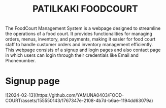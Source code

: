 <h1 style="text-align:center">PATILKAKI FOODCOURT</h1><br>
The FoodCourt Management System is a webpage designed to streamline the operations of a food court. It provides functionalities for managing orders, menus, inventory, and payments, making it easier for food court staff to handle customer orders and inventory management efficiently.
<br>
This webpage consists of a signup and login pages and also contact page in which users can login through their credentials like Email and Phonenumber.
<h1>Signup page</h1>
![2024-02-13](https://github.com/YAMUNA0403/FOOD-COURT/assets/155550143/1767347e-2108-4b7d-b6ae-1194dd63079a)



